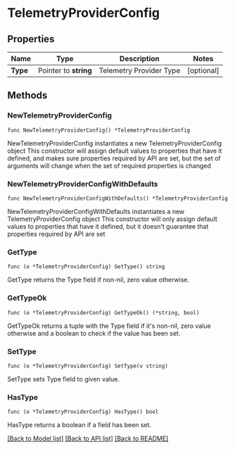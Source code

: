 # TelemetryProviderConfig

## Properties

Name | Type | Description | Notes
------------ | ------------- | ------------- | -------------
**Type** | Pointer to **string** | Telemetry Provider Type | [optional] 

## Methods

### NewTelemetryProviderConfig

`func NewTelemetryProviderConfig() *TelemetryProviderConfig`

NewTelemetryProviderConfig instantiates a new TelemetryProviderConfig object
This constructor will assign default values to properties that have it defined,
and makes sure properties required by API are set, but the set of arguments
will change when the set of required properties is changed

### NewTelemetryProviderConfigWithDefaults

`func NewTelemetryProviderConfigWithDefaults() *TelemetryProviderConfig`

NewTelemetryProviderConfigWithDefaults instantiates a new TelemetryProviderConfig object
This constructor will only assign default values to properties that have it defined,
but it doesn't guarantee that properties required by API are set

### GetType

`func (o *TelemetryProviderConfig) GetType() string`

GetType returns the Type field if non-nil, zero value otherwise.

### GetTypeOk

`func (o *TelemetryProviderConfig) GetTypeOk() (*string, bool)`

GetTypeOk returns a tuple with the Type field if it's non-nil, zero value otherwise
and a boolean to check if the value has been set.

### SetType

`func (o *TelemetryProviderConfig) SetType(v string)`

SetType sets Type field to given value.

### HasType

`func (o *TelemetryProviderConfig) HasType() bool`

HasType returns a boolean if a field has been set.


[[Back to Model list]](../README.md#documentation-for-models) [[Back to API list]](../README.md#documentation-for-api-endpoints) [[Back to README]](../README.md)


